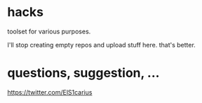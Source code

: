 # hacks
toolset for various purposes.

I'll stop creating empty repos and upload stuff here. that's better.

# questions, suggestion, ...
https://twitter.com/ElS1carius
